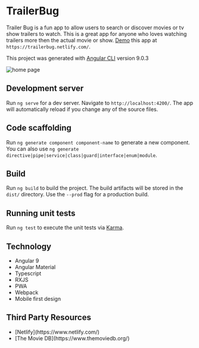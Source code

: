# TrailerBug

Trailer Bug is a fun app to allow users to search or discover movies or tv show trailers to watch. This is a great app for anyone who loves watching trailers more then the actual movie or show. [Demo](https://trailerbug.netlify.com/) this app at `https://trailerbug.netlify.com/`. 

This project was generated with [Angular CLI](https://github.com/angular/angular-cli) version 9.0.3

<img src="./src/assets/img/screen-shot-1.png" alt="home page">

## Development server

Run `ng serve` for a dev server. Navigate to `http://localhost:4200/`. The app will automatically reload if you change any of the source files.

## Code scaffolding

Run `ng generate component component-name` to generate a new component. You can also use `ng generate directive|pipe|service|class|guard|interface|enum|module`.

## Build

Run `ng build` to build the project. The build artifacts will be stored in the `dist/` directory. Use the `--prod` flag for a production build.

## Running unit tests

Run `ng test` to execute the unit tests via [Karma](https://karma-runner.github.io).

## Technology

<ul>
  <li>Angular 9</li>
  <li>Angular Material</li>
  <li>Typescript</li>
  <li>RXJS</li>
  <li>PWA</li>
  <li>Webpack</li>
  <li>Mobile first design</li>
</ul>

## Third Party Resources

<ul>
  <li>[Netlify](https://www.netlify.com/)</li>
  <li>[The Movie DB](https://www.themoviedb.org/)</li>
</ul>